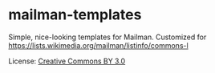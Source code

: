 mailman-templates
=================

Simple, nice-looking  templates for Mailman. Customized for https://lists.wikimedia.org/mailman/listinfo/commons-l 

License: [Creative Commons BY 3.0](https://creativecommons.org/licenses/by/3.0/)


